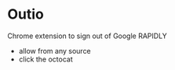 # Outio
Chrome extension to sign out of Google RAPIDLY

- allow from any source
- click the octocat
